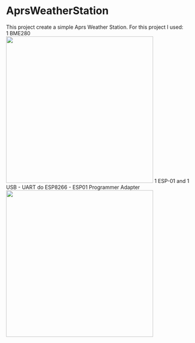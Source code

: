 # AprsWeatherStation

This project create a simple Aprs Weather Station. For this project I used:<br>
1 BME280 <br>
<img src="http://img.dxcdn.com/productimages/sku_436672_1.jpg" width="400" height="400"></img>
1 ESP-01 and 1 USB - UART do ESP8266 - ESP01 Programmer Adapter<br>
<img src="https://img2.bgxcdn.com/thumb/large/oaupload/banggood/images/35/E5/89466d3a-fe96-42db-ac23-28625ecabb9d.jpg" width="400" height="400"></img>

